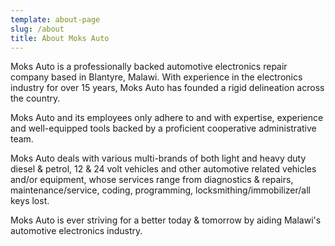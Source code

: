 ```yaml
---
template: about-page
slug: /about
title: About Moks Auto
---
```

Moks Auto is a professionally backed automotive electronics repair company based in Blantyre, Malawi. With experience in the electronics industry for over 15 years, Moks Auto has founded a rigid delineation across the country. 

Moks Auto and its employees only adhere to and with expertise, experience and well-equipped tools backed by a proficient cooperative administrative team. 

Moks Auto deals with various multi-brands of both light and heavy duty diesel & petrol, 12 & 24 volt vehicles and other automotive related vehicles and/or equipment, whose services range from diagnostics & repairs, maintenance/service, coding, programming, locksmithing/immobilizer/all keys lost. 

Moks Auto is ever striving for a better today & tomorrow by aiding Malawi's automotive electronics industry.
